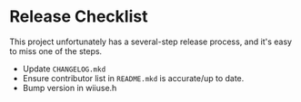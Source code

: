 # Release Checklist

This project unfortunately has a several-step release process,
and it's easy to miss one of the steps.

- Update `CHANGELOG.mkd`
- Ensure contributor list in `README.mkd` is accurate/up to date.
- Bump version in wiiuse.h
